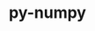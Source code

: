 ---
title: "py-numpy"
layout: cache
categories: [package, v0.18.1]
meta: {"versions": ["1.21.5", "1.21.6", "1.22.4"], "compilers": ["gcc@=7.3.1", "gcc@=7.5.0", "gcc@=8.4.0"], "oss": ["amzn2", "ubuntu18.04"], "platforms": ["linux"], "targets": ["aarch64", "graviton2", "x86_64", "x86_64_v3", "x86_64_v4"], "stacks": ["aws-ahug", "aws-ahug-aarch64", "data-vis-sdk", "e4s", "radiuss", "root", "tutorial"], "num_specs": 11, "num_specs_by_stack": {"e4s": 3, "root": 11, "radiuss": 2, "aws-ahug": 2, "aws-ahug-aarch64": 2, "data-vis-sdk": 1, "tutorial": 1}}
spec_details: [{"hash": "ojwzu2fiopfxsnd5c4ljipstft5ozqdf", "compiler": "gcc@=7.5.0", "versions": ["1.22.4"], "os": "ubuntu18.04", "platform": "linux", "target": "x86_64", "variants": ["+blas", "+lapack", "patches=873745d"], "stacks": ["e4s", "root"], "size": "-", "tarball": "https://binaries.spack.io/v0.18.1/build_cache/linux-ubuntu18.04-x86_64/gcc-7.5.0/py-numpy-1.22.4/linux-ubuntu18.04-x86_64-gcc-7.5.0-py-numpy-1.22.4-ojwzu2fiopfxsnd5c4ljipstft5ozqdf.spack"}, {"hash": "bj3egna4fif3yro6abypsn3e32lbzrpi", "compiler": "gcc@=7.5.0", "versions": ["1.21.5"], "os": "ubuntu18.04", "platform": "linux", "target": "x86_64", "variants": ["+blas", "+lapack", "patches=802970a,873745d"], "stacks": ["e4s", "root"], "size": "-", "tarball": "https://binaries.spack.io/v0.18.1/build_cache/linux-ubuntu18.04-x86_64/gcc-7.5.0/py-numpy-1.21.5/linux-ubuntu18.04-x86_64-gcc-7.5.0-py-numpy-1.21.5-bj3egna4fif3yro6abypsn3e32lbzrpi.spack"}, {"hash": "yc4v5qm3krbwttldez72vnpjlvbypxzm", "compiler": "gcc@=7.5.0", "versions": ["1.22.4"], "os": "ubuntu18.04", "platform": "linux", "target": "x86_64", "variants": ["+blas", "+lapack", "patches=873745d"], "stacks": ["root", "radiuss"], "size": "-", "tarball": "https://binaries.spack.io/v0.18.1/build_cache/linux-ubuntu18.04-x86_64/gcc-7.5.0/py-numpy-1.22.4/linux-ubuntu18.04-x86_64-gcc-7.5.0-py-numpy-1.22.4-yc4v5qm3krbwttldez72vnpjlvbypxzm.spack"}, {"hash": "5t4hqpud7tqxzkjxqayrubvvtnnhbwmb", "compiler": "gcc@=7.3.1", "versions": ["1.22.4"], "os": "amzn2", "platform": "linux", "target": "x86_64_v4", "variants": ["+blas", "+lapack", "patches=873745d"], "stacks": ["aws-ahug", "root"], "size": "-", "tarball": "https://binaries.spack.io/v0.18.1/build_cache/linux-amzn2-x86_64_v4/gcc-7.3.1/py-numpy-1.22.4/linux-amzn2-x86_64_v4-gcc-7.3.1-py-numpy-1.22.4-5t4hqpud7tqxzkjxqayrubvvtnnhbwmb.spack"}, {"hash": "ydywyhaoanvxgxzooxtpbgmvtzy7whxh", "compiler": "gcc@=7.3.1", "versions": ["1.22.4"], "os": "amzn2", "platform": "linux", "target": "graviton2", "variants": ["+blas", "+lapack", "patches=873745d"], "stacks": ["aws-ahug-aarch64", "root"], "size": "-", "tarball": "https://binaries.spack.io/v0.18.1/build_cache/linux-amzn2-graviton2/gcc-7.3.1/py-numpy-1.22.4/linux-amzn2-graviton2-gcc-7.3.1-py-numpy-1.22.4-ydywyhaoanvxgxzooxtpbgmvtzy7whxh.spack"}, {"hash": "kbvyxqobu5eh5bpxis3ifqnarq5whxn6", "compiler": "gcc@=7.5.0", "versions": ["1.22.4"], "os": "ubuntu18.04", "platform": "linux", "target": "x86_64", "variants": ["+blas", "+lapack", "patches=873745d"], "stacks": ["e4s", "root"], "size": "-", "tarball": "https://binaries.spack.io/v0.18.1/build_cache/linux-ubuntu18.04-x86_64/gcc-7.5.0/py-numpy-1.22.4/linux-ubuntu18.04-x86_64-gcc-7.5.0-py-numpy-1.22.4-kbvyxqobu5eh5bpxis3ifqnarq5whxn6.spack"}, {"hash": "wk2fsnhy5enr2uhossrtps347gfqe3ys", "compiler": "gcc@=7.5.0", "versions": ["1.21.6"], "os": "ubuntu18.04", "platform": "linux", "target": "x86_64", "variants": ["+blas", "+lapack", "patches=802970a,873745d"], "stacks": ["root", "data-vis-sdk"], "size": "-", "tarball": "https://binaries.spack.io/v0.18.1/build_cache/linux-ubuntu18.04-x86_64/gcc-7.5.0/py-numpy-1.21.6/linux-ubuntu18.04-x86_64-gcc-7.5.0-py-numpy-1.21.6-wk2fsnhy5enr2uhossrtps347gfqe3ys.spack"}, {"hash": "3ihdiqhlo3zi3g52lo2nvhadkhkwz74g", "compiler": "gcc@=7.3.1", "versions": ["1.22.4"], "os": "amzn2", "platform": "linux", "target": "aarch64", "variants": ["+blas", "+lapack", "patches=873745d"], "stacks": ["aws-ahug-aarch64", "root"], "size": "-", "tarball": "https://binaries.spack.io/v0.18.1/build_cache/linux-amzn2-aarch64/gcc-7.3.1/py-numpy-1.22.4/linux-amzn2-aarch64-gcc-7.3.1-py-numpy-1.22.4-3ihdiqhlo3zi3g52lo2nvhadkhkwz74g.spack"}, {"hash": "pmdj7lpjh76bzstrfqgc7w4kq7kia2yb", "compiler": "gcc@=7.3.1", "versions": ["1.22.4"], "os": "amzn2", "platform": "linux", "target": "x86_64_v3", "variants": ["+blas", "+lapack", "patches=873745d"], "stacks": ["aws-ahug", "root"], "size": "-", "tarball": "https://binaries.spack.io/v0.18.1/build_cache/linux-amzn2-x86_64_v3/gcc-7.3.1/py-numpy-1.22.4/linux-amzn2-x86_64_v3-gcc-7.3.1-py-numpy-1.22.4-pmdj7lpjh76bzstrfqgc7w4kq7kia2yb.spack"}, {"hash": "abeasz6st4rn7h2kpzqmxmzc5vpxajyr", "compiler": "gcc@=7.5.0", "versions": ["1.22.4"], "os": "ubuntu18.04", "platform": "linux", "target": "x86_64", "variants": ["+blas", "+lapack", "patches=873745d"], "stacks": ["root", "radiuss"], "size": "-", "tarball": "https://binaries.spack.io/v0.18.1/build_cache/linux-ubuntu18.04-x86_64/gcc-7.5.0/py-numpy-1.22.4/linux-ubuntu18.04-x86_64-gcc-7.5.0-py-numpy-1.22.4-abeasz6st4rn7h2kpzqmxmzc5vpxajyr.spack"}, {"hash": "jzitecnctennnbeozq2pv5ffohwoouh5", "compiler": "gcc@=8.4.0", "versions": ["1.22.4"], "os": "ubuntu18.04", "platform": "linux", "target": "x86_64", "variants": ["+blas", "+lapack", "patches=873745d"], "stacks": ["tutorial", "root"], "size": "-", "tarball": "https://binaries.spack.io/v0.18.1/build_cache/linux-ubuntu18.04-x86_64/gcc-8.4.0/py-numpy-1.22.4/linux-ubuntu18.04-x86_64-gcc-8.4.0-py-numpy-1.22.4-jzitecnctennnbeozq2pv5ffohwoouh5.spack"}]
---